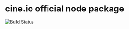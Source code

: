 # cine.io official node package
[![Build Status](https://travis-ci.org/cine-io/cineio-node.svg?branch=master)](https://travis-ci.org/cine-io/cineio-node)
